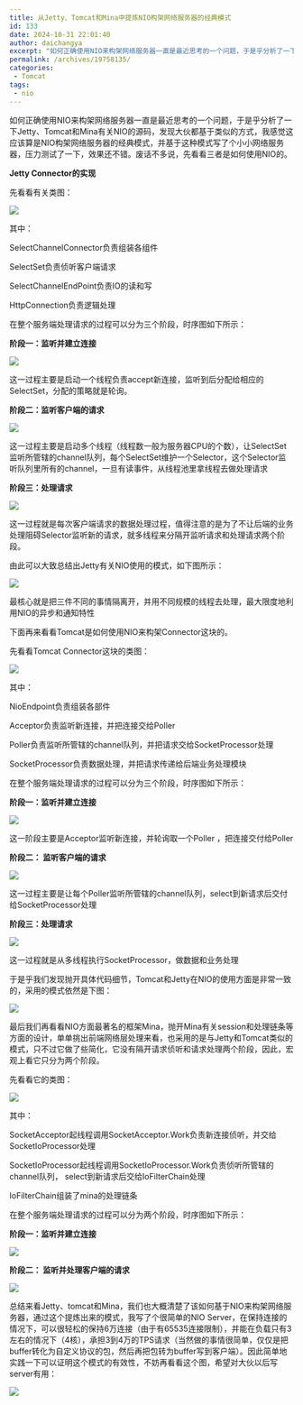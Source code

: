 ```yaml
---
title: 从Jetty、Tomcat和Mina中提炼NIO构架网络服务器的经典模式
id: 133
date: 2024-10-31 22:01:40
author: daichangya
excerpt: "如何正确使用NIO来构架网络服务器一直是最近思考的一个问题，于是乎分析了一下Jetty、Tomcat和Mina有关NIO的源码，发现大伙都基于类似的方式，我感觉这应该算是NIO构架网络服务器的经典模式，并基于这种模式写了个小小网络服务器，压力测试了一下，效果还不错。废话不多说，先看看三者是如何使用NIO的。Jetty Connector的实现先看看有关类图："
permalink: /archives/19758135/
categories:
 - Tomcat
tags: 
 - nio
---
```


 

如何正确使用NIO来构架网络服务器一直是最近思考的一个问题，于是乎分析了一下Jetty、Tomcat和Mina有关NIO的源码，发现大伙都基于类似的方式，我感觉这应该算是NIO构架网络服务器的经典模式，并基于这种模式写了个小小网络服务器，压力测试了一下，效果还不错。废话不多说，先看看三者是如何使用NIO的。

**Jetty Connector的实现**

先看看有关类图：

![](http://hi.csdn.net/attachment/201102/17/0_1297935369z3m7.gif)

其中：

SelectChannelConnector负责组装各组件

SelectSet负责侦听客户端请求

SelectChannelEndPoint负责IO的读和写

HttpConnection负责逻辑处理

在整个服务端处理请求的过程可以分为三个阶段，时序图如下所示：

**阶段一：监听并建立连接**

![](http://hi.csdn.net/attachment/201102/17/0_12979380898dQc.gif)

这一过程主要是启动一个线程负责accept新连接，监听到后分配给相应的SelectSet，分配的策略就是轮询。

**阶段二：监听客户端的请求**

![](http://hi.csdn.net/attachment/201102/17/0_1297939263TP4P.gif)

这一过程主要是启动多个线程（线程数一般为服务器CPU的个数），让SelectSet监听所管辖的channel队列，每个SelectSet维护一个Selector，这个Selector监听队列里所有的channel，一旦有读事件，从线程池里拿线程去做处理请求

**阶段三：处理请求**

![](http://hi.csdn.net/attachment/201102/17/0_1297939541I89S.gif)

这一过程就是每次客户端请求的数据处理过程，值得注意的是为了不让后端的业务处理阻碍Selector监听新的请求，就多线程来分隔开监听请求和处理请求两个阶段。

由此可以大致总结出Jetty有关NIO使用的模式，如下图所示：

![](http://hi.csdn.net/attachment/201102/17/0_12979411371a71.gif)

最核心就是把三件不同的事情隔离开，并用不同规模的线程去处理，最大限度地利用NIO的异步和通知特性

下面再来看看Tomcat是如何使用NIO来构架Connector这块的。

先看看Tomcat Connector这块的类图：

![](http://hi.csdn.net/attachment/201102/17/0_129794141719d1.gif)

其中：

NioEndpoint负责组装各部件

Acceptor负责监听新连接，并把连接交给Poller

Poller负责监听所管辖的channel队列，并把请求交给SocketProcessor处理

SocketProcessor负责数据处理，并把请求传递给后端业务处理模块

在整个服务端处理请求的过程可以分为三个阶段，时序图如下所示：

**阶段一：监听并建立连接**

**![](http://hi.csdn.net/attachment/201102/17/0_1297941696i5ST.gif)**

这一阶段主要是Acceptor监听新连接，并轮询取一个Poller ，把连接交付给Poller

**阶段二： 监听客户端的请求**

**![](http://hi.csdn.net/attachment/201102/17/0_12979418547Vlr.gif)**

这一过程主要是让每个Poller监听所管辖的channel队列，select到新请求后交付给SocketProcessor处理

**阶段三：处理请求**

**![](http://hi.csdn.net/attachment/201102/17/0_1297941985u1R7.gif)**

这一过程就是从多线程执行SocketProcessor，做数据和业务处理

于是乎我们发现抛开具体代码细节，Tomcat和Jetty在NIO的使用方面是非常一致的，采用的模式依然是下图：

**![](http://hi.csdn.net/attachment/201102/17/0_1297942136yYO3.gif)**

最后我们再看看NIO方面最著名的框架Mina，抛开Mina有关session和处理链条等方面的设计，单单挑出前端网络层处理来看，也采用的是与Jetty和Tomcat类似的模式，只不过它做了些简化，它没有隔开请求侦听和请求处理两个阶段，因此，宏观上看它只分为两个阶段。

先看看它的类图：

![](http://hi.csdn.net/attachment/201102/17/0_1297942469qpdf.gif)

其中：

SocketAcceptor起线程调用SocketAcceptor.Work负责新连接侦听，并交给SocketIoProcessor处理

SocketIoProcessor起线程调用SocketIoProcessor.Work负责侦听所管辖的channel队列， select到新请求后交给IoFilterChain处理

IoFilterChain组装了mina的处理链条

在整个服务端处理请求的过程可以分为两个阶段，时序图如下所示：

**阶段一：监听并建立连接**

**![](http://hi.csdn.net/attachment/201102/17/0_1297942859SLxS.gif)**

**阶段二： 监听并处理客户端的请求**

**![](http://hi.csdn.net/attachment/201102/17/0_1297942892K1CF.gif)**

总结来看Jetty、tomcat和Mina，我们也大概清楚了该如何基于NIO来构架网络服务器，通过这个提炼出来的模式，我写了个很简单的NIO Server，在保持连接的情况下，可以很轻松的保持6万连接（由于有65535连接限制），并能在负载只有3左右的情况下（4核），承担3到4万的TPS请求（当然做的事情很简单，仅仅是把buffer转化为自定义协议的包，然后再把包转为buffer写到客户端）。因此简单地实践一下可以证明这个模式的有效性，不妨再看看这个图，希望对大伙以后写server有用：

![](http://hi.csdn.net/attachment/201102/17/0_1297943394KN5a.gif)